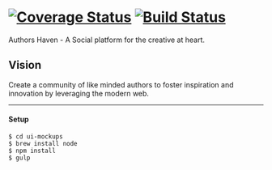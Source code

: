 [![Coverage Status](https://coveralls.io/repos/github/andela/ah-magnificent6/badge.svg?branch=develop)](https://coveralls.io/github/andela/ah-magnificent6?branch=develop)
[![Build Status](https://travis-ci.org/andela/ah-magnificent6.svg?branch=develop)](https://travis-ci.org/andela/ah-magnificent6)
=======

Authors Haven - A Social platform for the creative at heart.
## Vision
Create a community of like minded authors to foster inspiration and innovation
by leveraging the modern web.

---


#### Setup
```
$ cd ui-mockups
$ brew install node
$ npm install
$ gulp
```





